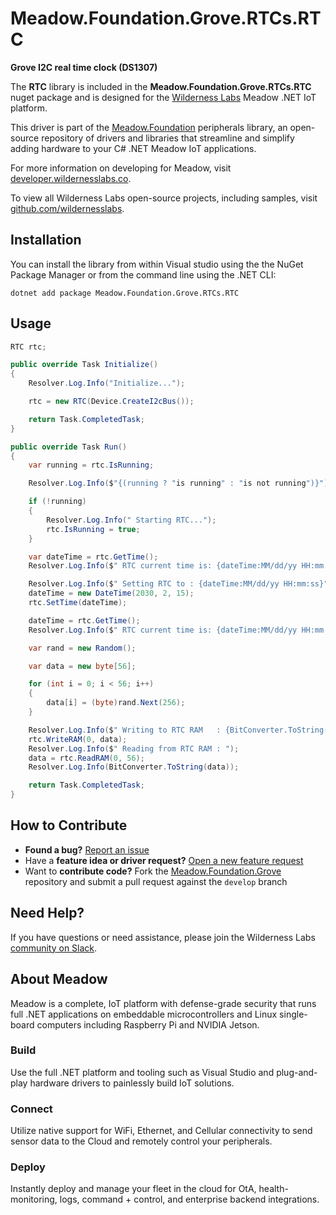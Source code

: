 # Meadow.Foundation.Grove.RTCs.RTC

**Grove I2C real time clock (DS1307)**

The **RTC** library is included in the **Meadow.Foundation.Grove.RTCs.RTC** nuget package and is designed for the [Wilderness Labs](www.wildernesslabs.co) Meadow .NET IoT platform.

This driver is part of the [Meadow.Foundation](https://developer.wildernesslabs.co/Meadow/Meadow.Foundation/) peripherals library, an open-source repository of drivers and libraries that streamline and simplify adding hardware to your C# .NET Meadow IoT applications.

For more information on developing for Meadow, visit [developer.wildernesslabs.co](http://developer.wildernesslabs.co/).

To view all Wilderness Labs open-source projects, including samples, visit [github.com/wildernesslabs](https://github.com/wildernesslabs/).

## Installation

You can install the library from within Visual studio using the the NuGet Package Manager or from the command line using the .NET CLI:

`dotnet add package Meadow.Foundation.Grove.RTCs.RTC`
## Usage

```csharp
RTC rtc;

public override Task Initialize()
{
    Resolver.Log.Info("Initialize...");

    rtc = new RTC(Device.CreateI2cBus());

    return Task.CompletedTask;
}

public override Task Run()
{
    var running = rtc.IsRunning;

    Resolver.Log.Info($"{(running ? "is running" : "is not running")}");

    if (!running)
    {
        Resolver.Log.Info(" Starting RTC...");
        rtc.IsRunning = true;
    }

    var dateTime = rtc.GetTime();
    Resolver.Log.Info($" RTC current time is: {dateTime:MM/dd/yy HH:mm:ss}");

    Resolver.Log.Info($" Setting RTC to : {dateTime:MM/dd/yy HH:mm:ss}");
    dateTime = new DateTime(2030, 2, 15);
    rtc.SetTime(dateTime);

    dateTime = rtc.GetTime();
    Resolver.Log.Info($" RTC current time is: {dateTime:MM/dd/yy HH:mm:ss}");

    var rand = new Random();

    var data = new byte[56];

    for (int i = 0; i < 56; i++)
    {
        data[i] = (byte)rand.Next(256);
    }

    Resolver.Log.Info($" Writing to RTC RAM   : {BitConverter.ToString(data)}");
    rtc.WriteRAM(0, data);
    Resolver.Log.Info($" Reading from RTC RAM : ");
    data = rtc.ReadRAM(0, 56);
    Resolver.Log.Info(BitConverter.ToString(data));

    return Task.CompletedTask;
}

```
## How to Contribute

- **Found a bug?** [Report an issue](https://github.com/WildernessLabs/Meadow_Issues/issues)
- Have a **feature idea or driver request?** [Open a new feature request](https://github.com/WildernessLabs/Meadow_Issues/issues)
- Want to **contribute code?** Fork the [Meadow.Foundation.Grove](https://github.com/WildernessLabs/Meadow.Foundation.Grove) repository and submit a pull request against the `develop` branch


## Need Help?

If you have questions or need assistance, please join the Wilderness Labs [community on Slack](http://slackinvite.wildernesslabs.co/).
## About Meadow

Meadow is a complete, IoT platform with defense-grade security that runs full .NET applications on embeddable microcontrollers and Linux single-board computers including Raspberry Pi and NVIDIA Jetson.

### Build

Use the full .NET platform and tooling such as Visual Studio and plug-and-play hardware drivers to painlessly build IoT solutions.

### Connect

Utilize native support for WiFi, Ethernet, and Cellular connectivity to send sensor data to the Cloud and remotely control your peripherals.

### Deploy

Instantly deploy and manage your fleet in the cloud for OtA, health-monitoring, logs, command + control, and enterprise backend integrations.


